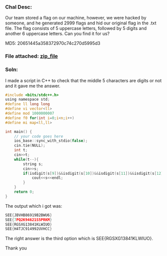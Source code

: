 ### Chal Desc:

Our team stored a flag on our machine, however, we were hacked by someone, and he generated 2999 flags and hid our original flag in the .txt file. The flag consists of 5 uppercase letters, followed by 5 digits and another 6 uppercase letters. Can you find it for us?

MD5: 20651445a358372970c74c270d5995d3

### File attached:  [zip_file](https://github.com/ckc1404/CTF_writeups/blob/main/SEET%20CTF/Regex101%20(MISC)/misc_regex101.zip)

### Soln: 

I made a script in C++ to check that the middle 5 characters are digits or not and it gave me the answer.

```c
#include <bits/stdc++.h>
using namespace std;
#define ll long long
#define vi vector<ll>
#define mod 1000000007
#define f0 for(int i=0;i<n;i++)
#define mi map<ll,ll>

int main() {
	// your code goes here
	ios_base::sync_with_stdio(false);
    cin.tie(NULL);
	int t;
	cin>>t;
	while(t--){
	    string s;
	    cin>>s;
	    if(isdigit(s[9])&&isdigit(s[10])&&isdigit(s[11])&&isdigit(s[12])&&isdigit(s[13])){
	        cout<<s<<endl;
	    }
	}
	return 0;
}
```

The output which i got was:

```c
SEE{JBVHB86919B2BWU6}
SEE{7PQ2K94621S5PRKM}
SEE{RGSXG13841KLWIUO}
SEE{H4TJC914992UVHCC}
```

The right answer is the third option which is SEE{RGSXG13841KLWIUO}.

Thank you
